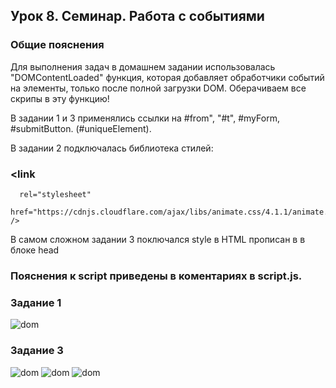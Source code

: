 ## Урок 8. Семинар. Работа с событиями

###  Общие пояснения

Для выполнения задач в домашнем задании 
использовалась "DOMContentLoaded" 
функция, которая добавляет обработчики событий на элементы, только после полной загрузки DOM. Оберачиваем все скрипы в эту функцию!

В задании 1 и 3 применялись ссылки  на #from", "#t", #myForm, #submitButton.  (#uniqueElement).

В задании 2 подключалась библиотека стилей:  

### <link
      rel="stylesheet"
      href="https://cdnjs.cloudflare.com/ajax/libs/animate.css/4.1.1/animate.min.css"
    />

В самом сложном задании 3 поключался style в HTML прописан в в блоке head


### Пояснения к script приведены в коментариях в script.js.

### Задание 1

<image src="img/Задание 1.png" alt="dom">

### Задание 3

<image src="img/Задание 3.png" alt="dom">

<image src="img/Задание 3-1.png" alt="dom">

<image src="img/Задание 3-2.png" alt="dom">